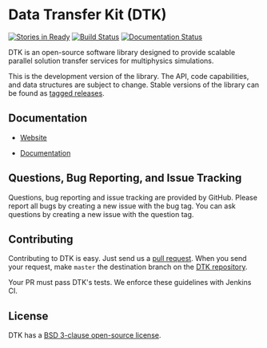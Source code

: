 Data Transfer Kit (DTK)
=======================

[![Stories in Ready](https://badge.waffle.io/ORNL-CEES/DataTransferKit.svg?label=ready&title=Ready)](http://waffle.io/ORNL-CEES/DataTransferKit)
[![Build Status](https://jupyterdocker.ornl.gov:8080/job/DataTransferKit-continuous/badge/icon)](https://jupyterdocker.ornl.gov:8080/job/DataTransferKit-continuous/)
[![Documentation Status](http://readthedocs.org/projects/datatransferkit/badge/?version=latest)](http://datatransferkit.readthedocs.io/en/latest/?badge=latest)


DTK is an open-source software library designed to provide scalable parallel
solution transfer services for multiphysics simulations.

This is the development version of the library. The API, code capabilities,
and data structures are subject to change. Stable versions of the library can
be found as [tagged
releases](https://github.com/ORNL-CEES/DataTransferKit/releases).

Documentation
-------------

* [Website](http://ORNL-CEES.github.io/DataTransferKit)

* [Documentation](http://datatransferkit.readthedocs.org)

Questions, Bug Reporting, and Issue Tracking
--------------------------------------------

Questions, bug reporting and issue tracking are provided by GitHub. Please
report all bugs by creating a new issue with the bug tag. You can ask
questions by creating a new issue with the question tag.

Contributing
------------

Contributing to DTK is easy. Just send us a [pull request](https://help.github.com/articles/using-pull-requests/).
When you send your request, make `master` the destination branch on the
[DTK repository](https://github.com/ORNL-CEES/DataTransferKit).

Your PR must pass DTK's tests. We enforce these guidelines with Jenkins CI.

License
-------

DTK has a [BSD 3-clause open-source license](LICENSE).
